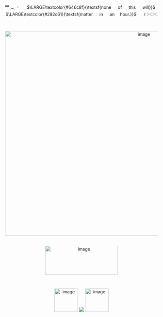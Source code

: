 &nbsp;<div align="center">

⁰⁰ ︵⠀˒	 ⠀⠀ $\LARGE\textcolor{#646c8f}{\textsf{none  　 of  　 this  　 will}}$ 　 　 $\LARGE\textcolor{#282c61}{\textsf{matter  　 in  　 an   　hour.}}$	 ⠀⠀꒱ 𓏵𓏵

</div>

&nbsp;<div align="center">
<img width="900" height="675" alt="image" src="https://github.com/user-attachments/assets/0b82ba0c-ecc1-4d44-a780-5b1d324d714d" />
</div>
ㅤ ㅤ ㅤ ㅤ ㅤ
&nbsp;<div align="center">
<img width="240" height="96" alt="image" src="https://github.com/user-attachments/assets/431f5be0-10d1-4c11-91e7-f2b5b1d92e1e" />
</div>

&nbsp;<div align="center">
<img width="77" height="77" alt="image" src="https://github.com/user-attachments/assets/6e89f2ca-8f67-455c-ad0a-eadc85c1fc61" />
![](https://komarev.com/ghpvc/?username=zv6k&color=2f3461&style=classic&format=long&label=⠀⠀⠀ᛝ⠀⠀⠀) <img width="77" height="77" alt="image" src="https://github.com/user-attachments/assets/fcd0ca00-7fe3-4353-9186-270fe74dc59b" />

</div>
